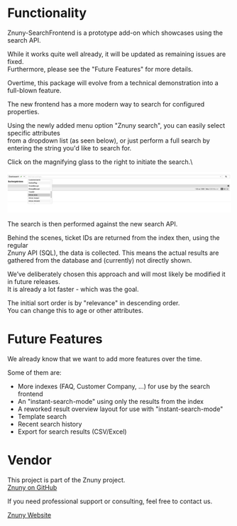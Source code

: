 # Functionality

Znuny-SearchFrontend is a prototype add-on which showcases using the search API.

While it works quite well already, it will be updated as remaining issues are fixed.\
Furthermore, please see the "Future Features" for more details.

Overtime, this package will evolve from a technical demonstration into a full-blown feature.

The new frontend has a more modern way to search for configured properties.

Using the newly added menu option "Znuny search", you can easily select specific attributes\
from a dropdown list (as seen below), or just perform a full search by entering the string you'd like to search for.

Click on the magnifying glass to the right to initiate the search.\

![Frontend](doc/en/images/Frontend.png)

The search is then performed against the new search API.

Behind the scenes, ticket IDs are returned from the index then, using the regular\
Znuny API (SQL), the data is collected. This means the actual results are gathered from the database and (currently) not directly shown.

We’ve deliberately chosen this approach and will most likely be modified it in future releases.\
It is already a lot faster - which was the goal.

The initial sort order is by "relevance" in descending order.\
You can change this to age or other attributes.

Future Features
===============

We already know that we want to add more features over the time.

Some of them are:
- More indexes (FAQ, Customer Company, ...) for use by the search frontend
- An "instant-search-mode" using only the results from the index
- A reworked result overview layout for use with "instant-search-mode"
- Template search
- Recent search history
- Export for search results (CSV/Excel)

Vendor
======
This project is part of the Znuny project.\
[Znuny on GitHub](https://github.com/znuny/Znuny/)

If you need professional support or consulting, feel free to contact us.

[Znuny Website](https://www.znuny.com)
